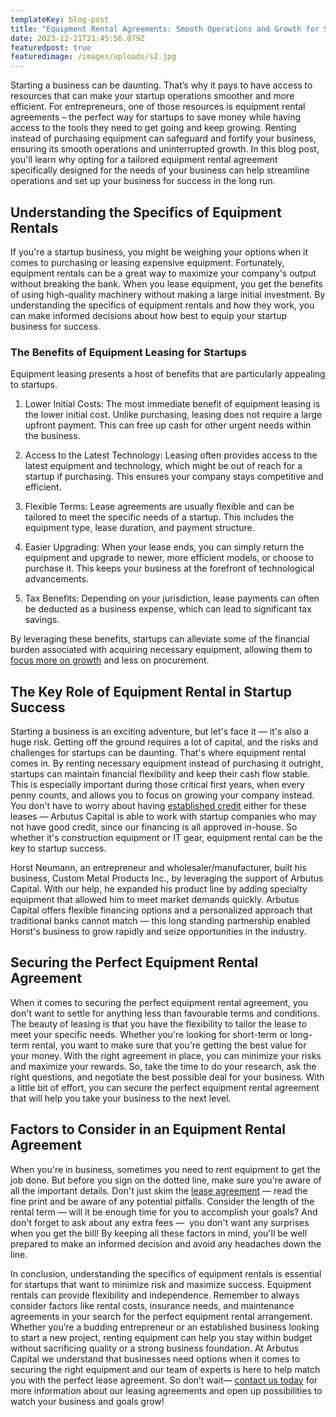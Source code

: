 ```yaml
---
templateKey: blog-post
title: "Equipment Rental Agreements: Smooth Operations and Growth for Startups"
date: 2023-12-21T21:45:56.079Z
featuredpost: true
featuredimage: /images/uploads/s2.jpg
---
```

Starting a business can be daunting. That’s why it pays to have access to resources that can make your startup operations smoother and more efficient. For entrepreneurs, one of those resources is equipment rental agreements – the perfect way for startups to save money while having access to the tools they need to get going and keep growing. Renting instead of purchasing equipment can safeguard and fortify your business, ensuring its smooth operations and uninterrupted growth. In this blog post, you'll learn why opting for a tailored equipment rental agreement specifically designed for the needs of your business can help streamline operations and set up your business for success in the long run.

## Understanding the Specifics of Equipment Rentals

If you're a startup business, you might be weighing your options when it comes to purchasing or leasing expensive equipment. Fortunately, equipment rentals can be a great way to maximize your company's output without breaking the bank. When you lease equipment, you get the benefits of using high-quality machinery without making a large initial investment. By understanding the specifics of equipment rentals and how they work, you can make informed decisions about how best to equip your startup business for success.

### The Benefits of Equipment Leasing for Startups

Equipment leasing presents a host of benefits that are particularly appealing to startups.

1. Lower Initial Costs: The most immediate benefit of equipment leasing is the lower initial cost. Unlike purchasing, leasing does not require a large upfront payment. This can free up cash for other urgent needs within the business.

2. Access to the Latest Technology: Leasing often provides access to the latest equipment and technology, which might be out of reach for a startup if purchasing. This ensures your company stays competitive and efficient.

3. Flexible Terms: Lease agreements are usually flexible and can be tailored to meet the specific needs of a startup. This includes the equipment type, lease duration, and payment structure.

4. Easier Upgrading: When your lease ends, you can simply return the equipment and upgrade to newer, more efficient models, or choose to purchase it. This keeps your business at the forefront of technological advancements.

5. Tax Benefits: Depending on your jurisdiction, lease payments can often be deducted as a business expense, which can lead to significant tax savings.

By leveraging these benefits, startups can alleviate some of the financial burden associated with acquiring necessary equipment, allowing them to [focus more on growth](https://arbutuscapital.com/blog/growing-your-business-with-equipment-leasing/) and less on procurement.

## The Key Role of Equipment Rental in Startup Success

Starting a business is an exciting adventure, but let's face it — it's also a huge risk. Getting off the ground requires a lot of capital, and the risks and challenges for startups can be daunting. That's where equipment rental comes in. By renting necessary equipment instead of purchasing it outright, startups can maintain financial flexibility and keep their cash flow stable. This is especially important during those critical first years, when every penny counts, and allows you to focus on growing your company instead. You don't have to worry about having [established credit](https://arbutuscapital.com/blog/how-does-credit-affect-your-ability-to-obtain-equipment/) either for these leases — Arbutus Capital is able to work with startup companies who may not have good credit, since our financing is all approved in-house. So whether it's construction equipment or IT gear, equipment rental can be the key to startup success.

Horst Neumann, an entrepreneur and wholesaler/manufacturer, built his business, Custom Metal Products Inc., by leveraging the support of Arbutus Capital. With our help, he expanded his product line by adding specialty equipment that allowed him to meet market demands quickly. Arbutus Capital offers flexible financing options and a personalized approach that traditional banks cannot match — this long standing partnership enabled Horst's business to grow rapidly and seize opportunities in the industry.

## Securing the Perfect Equipment Rental Agreement

When it comes to securing the perfect equipment rental agreement, you don't want to settle for anything less than favourable terms and conditions. The beauty of leasing is that you have the flexibility to tailor the lease to meet your specific needs. Whether you're looking for short-term or long-term rental, you want to make sure that you're getting the best value for your money. With the right agreement in place, you can minimize your risks and maximize your rewards. So, take the time to do your research, ask the right questions, and negotiate the best possible deal for your business. With a little bit of effort, you can secure the perfect equipment rental agreement that will help you take your business to the next level.

## Factors to Consider in an Equipment Rental Agreement

When you're in business, sometimes you need to rent equipment to get the job done. But before you sign on the dotted line, make sure you're aware of all the important details. Don't just skim the [lease agreement](https://arbutuscapital.com/blog/understanding-equipment-leasing-contracts-what-to-look-for/) — read the fine print and be aware of any potential pitfalls. Consider the length of the rental term — will it be enough time for you to accomplish your goals? And don't forget to ask about any extra fees —  you don't want any surprises when you get the bill! By keeping all these factors in mind, you'll be well prepared to make an informed decision and avoid any headaches down the line.

In conclusion, understanding the specifics of equipment rentals is essential for startups that want to minimize risk and maximize success. Equipment rentals can provide flexibility and independence. Remember to always consider factors like rental costs, insurance needs, and maintenance agreements in your search for the perfect equipment rental arrangement. Whether you’re a budding entrepreneur or an established business looking to start a new project, renting equipment can help you stay within budget without sacrificing quality or a strong business foundation. At Arbutus Capital we understand that businesses need options when it comes to securing the right equipment and our team of experts is here to help match you with the perfect lease agreement. So don’t wait— [contact us today](https://arbutuscapital.com/contact-us) for more information about our leasing agreements and open up possibilities to watch your business and goals grow!